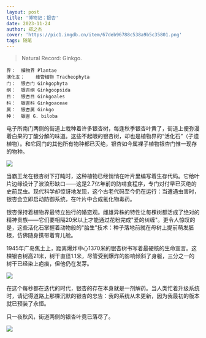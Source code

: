 ```yaml
---
layout: post
title: '博物记：银杏'
date: 2023-11-24
author: 郑之杰
cover: 'https://pic1.imgdb.cn/item/67deb96788c538a9b5c35801.png'
tags: 随笔
---
```


> Natural Record: Ginkgo.

```
界：	植物界 Plantae
演化支：	维管植物 Tracheophyta
门：	银杏门 Ginkgophyta
纲：	银杏纲 Ginkgoopsida
目：	银杏目 Ginkgoales
科：	银杏科 Ginkgoaceae
属：	银杏属 Ginkgo
种：	银杏 G. biloba
```

电子所南门两侧的街道上栽种着许多银杏树，每逢秋季银杏叶黄了，街道上便弥漫着白果的丁酸分解的味道。这些不起眼的银杏树，却也是植物界的“活化石”（孑遗植物）。和它同门的其他所有物种都已灭绝，银杏如今属裸子植物银杏门惟一现存的物种。

![](https://pic1.imgdb.cn/item/67deb96788c538a9b5c35801.png)

当霸王龙在银杏树下打盹时，这种植物已经悄悄在叶片里编写着生存代码。它给叶片边缘设计了波浪形缺口——这是$2.7$亿年前的防啃食程序，专门对付早已灭绝的史前昆虫。现代科学却惊讶地发现，这个古老代码至今仍在运行：当遭遇虫害时，银杏会立即启动防御系统，在叶片中合成氰化物毒药。

银杏保持着植物界最特立独行的婚恋观。雌雄异株的特性让每棵树都活成了绝对的精神贵族——它们要相隔$20$米以上才能通过花粉完成"爱的纠缠"。更令人惊叹的是，这些活化石掌握着动物般的"胎生"技术：种子落地前就在母树上提前萌发胚根，仿佛随身携带着育儿舱。

$1945$年广岛焦土上，距离爆炸中心$1370$米的银杏树书写着最硬核的生命宣言。这棵银杏树高$21$米，树干直径$1.1$米，尽管受到爆炸的影响倾斜了身躯，三分之一的树干已经染上疤痕，但他仍在发芽。

![](https://pic1.imgdb.cn/item/67dbfef988c538a9b5c20bae.png)

在这个每秒都在迭代的时代，银杏的存在本身就是一剂解药。当人类忙着升级系统时，请记得道路上那棵沉默的银杏的忠告：我的系统从未更新，因为我最初的版本就已预装了永恒。

只一夜秋风，街道两侧的银杏叶竟已落尽了。

![](https://pic1.imgdb.cn/item/67deb87b88c538a9b5c357db.png)

